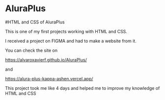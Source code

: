 # AluraPlus

#HTML and CSS of AluraPlus

This is one of my first projects working with HTML and CSS.

I received a project on FIGMA and had to make a website from it.

You can check the site on

https://alvaroxavierf.github.io/AluraPlus/

and

https://alura-plus-kappa-ashen.vercel.app/

This project took me like 4 days and helped me to improve my knowledge of HTML and CSS

